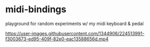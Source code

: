 # midi-bindings
playground for random experiments w/ my midi keyboard &amp; pedal


https://user-images.githubusercontent.com/1344906/224513991-f3003673-ed95-409f-82e0-eac13588656d.mp4

